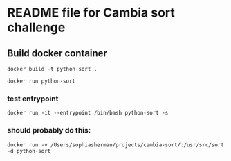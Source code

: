 # README file for Cambia sort challenge

## Build docker container

`docker build -t python-sort .`

`docker run python-sort`

### test entrypoint
`docker run -it --entrypoint /bin/bash python-sort -s`

### should probably do this:

`docker run -v /Users/sophiasherman/projects/cambia-sort/:/usr/src/sort -d python-sort`